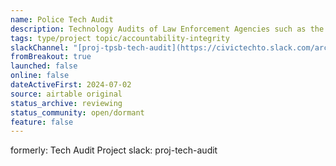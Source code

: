 ```yaml
---
name: Police Tech Audit
description: Technology Audits of Law Enforcement Agencies such as the Toronto Police Services. Parsing through long PDF Agendas and Minutes of Meetings.  Also using AI and ML to match strings of text. Intent to match Systems to other databases e.g. AIAAIC.
tags: type/project topic/accountability-integrity
slackChannel: "[proj-tpsb-tech-audit](https://civictechto.slack.com/archives/C07BG04N796)"
fromBreakout: true
launched: false
online: false
dateActiveFirst: 2024-07-02
source: airtable original
status_archive: reviewing
status_community: open/dormant
feature: false
---
```


formerly: Tech Audit Project  slack: proj-tech-audit